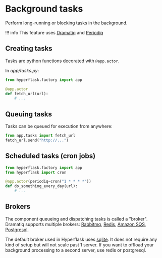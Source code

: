 # Background tasks

Perform long-running or blocking tasks in the background.

!!! info
    This feature uses [Dramatiq](https://dramatiq.io) and [Periodiq](https://gitlab.com/bersace/periodiq)


## Creating tasks

Tasks are python functions decorated with `@app.actor`.

In *app/tasks.py*:

```py
from hyperflask.factory import app

@app.actor
def fetch_url(url):
    # ...
```

## Queuing tasks

Tasks can be queued for execution from anywhere:

```py
from app.tasks import fetch_url
fetch_url.send("http://...")
```

## Scheduled tasks (cron jobs)

```py
from hyperflask.factory import app
from hyperflask import cron

@app.actor(periodiq=cron("1 * * * *"))
def do_something_every_day(url):
    # ...
```

## Brokers

The component queueing and dispatching tasks is called a "broker". Dramatiq supports multiple brokers: [Rabbitmq](https://dramatiq.io/advanced.html#brokers), [Redis](https://dramatiq.io/advanced.html#brokers), [Amazon SQS](https://github.com/Bogdanp/dramatiq_sqs), [Postgresql](https://gitlab.com/dalibo/dramatiq-pg).

The default broker used in Hyperflask uses [sqlite](https://github.com/hyperflask/dramatiq-sqlite). It does not require any kind of setup but will not scale past 1 server. If you want to offload your background processing to a second server, use redis or postgresql.